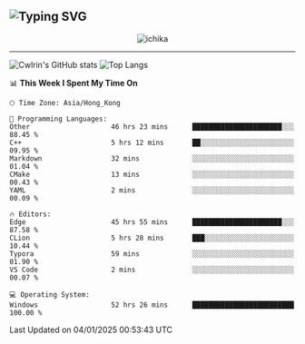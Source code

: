 ![Typing SVG](https://readme-typing-svg.demolab.com?font=Jost&size=24&pause=1000&color=7799EE&vCenter=true&multiline=true&random=false&width=435&height=100&lines=Hi+there;I'm+Sakurakouji+Nanaha;You+can+also+tell+me+Cwlrin%E2%98%86)
---
<p align="center">
  <img src="https://image.cwlrin.wiki/images/2024/11/09/1000015899.md.png" alt="ichika" border="0" />
</p>

---
![Cwlrin's GitHub stats](https://github-readme-stats.vercel.app/api?username=cwlrin&show_icons=true&theme=buefy)
![Top Langs](https://github-readme-stats.vercel.app/api/top-langs/?username=cwlrin&layout=compact&hide=html,css)

<!--START_SECTION:waka-->
📊 **This Week I Spent My Time On** 

```text
🕑︎ Time Zone: Asia/Hong_Kong

💬 Programming Languages: 
Other                    46 hrs 23 mins      ██████████████████████░░░   88.45 % 
C++                      5 hrs 12 mins       ██░░░░░░░░░░░░░░░░░░░░░░░   09.95 % 
Markdown                 32 mins             ░░░░░░░░░░░░░░░░░░░░░░░░░   01.04 % 
CMake                    13 mins             ░░░░░░░░░░░░░░░░░░░░░░░░░   00.43 % 
YAML                     2 mins              ░░░░░░░░░░░░░░░░░░░░░░░░░   00.09 % 

🔥 Editors: 
Edge                     45 hrs 55 mins      ██████████████████████░░░   87.58 % 
CLion                    5 hrs 28 mins       ███░░░░░░░░░░░░░░░░░░░░░░   10.44 % 
Typora                   59 mins             ░░░░░░░░░░░░░░░░░░░░░░░░░   01.90 % 
VS Code                  2 mins              ░░░░░░░░░░░░░░░░░░░░░░░░░   00.07 % 

💻 Operating System: 
Windows                  52 hrs 26 mins      █████████████████████████   100.00 % 
```


 Last Updated on 04/01/2025 00:53:43 UTC
<!--END_SECTION:waka-->
